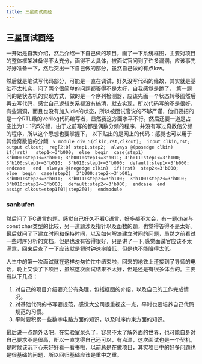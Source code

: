 ```yaml
---
title: 三星面试面经
---
```

## 三星面试面经

一开始是自我介绍，然后介绍一下自己做的项目，画了一下系统框图，主要对项目的整体框架准备得不太充分，画得不太具体，被面试官问到了许多漏洞，应该事先好好准备一下，然后突出一下自己做的部分，虽然自己做的有点low。

然后就是笔试写代码部分，可能是一直在调试，好久没写代码的缘故，其实就是基础不太扎实，问了两个很简单的问题都答得不是太好，自我感觉是跪了，
第一题问的是状态机的实现方式，做的是一个序列检测器，应该先画一个状态转移图然后再去写代码，感觉自己逻辑关系都没有搞清，就去实现，所以代码写的不是很好，有些漏洞，而且也没有加入idle的状态，所以被面试官说的不够严谨，他们要招的是一个RTL级的verilog代码编写者，显然我这方面水平不行。然后还要一道是占空比为1：1的5分频，由于之前写的都是偶数分频的程序，并没有写过奇数倍分频的程序，所以这个思想也要掌握下，
  以下贴出的是网上的代码：感觉也可以用于其他奇数倍的分频
 
	``` v
	module div_5(clkin,rst,clkout); 
	input clkin,rst; 
	output clkout; 
	reg[2:0] step1,step2; 
	always @(posedge clkin) 
		if(!rst)  
			step1<=3'b000; 
		else 
		begin 
			case(step1)  
	 			3'b000:step1<=3'b001;
				3'b001:step1<=3'b011;
				3'b011:step1<=3'b100; 
				3'b100:step1<=3'b010; 
				3'b010:step1<=3'b000; 
			default:step1<=3'b000; 
			endcase  
		end 
	always @(negedge clkin) 
		if(!rst) 
	step2<=3'b000; 
		else 
			begin 
				case(step2) 
					3'b000:step2<=3'b001; 
					3'b001:step2<=3'b011; 
					3'b011:step2<=3'b100; 
					3'b100:step2<=3'b010; 
					3'b010:step2<=3'b000; 
				default:step2<=3'b000; 
		endcase 
	end 
		assign clkout=step1[0]|step2[0]; 
	endmodule
	```
	
### sanbufen
然后问了下C语言的题，感觉自己好久不看C语言，好多都不太会，有一题char与const char类型的比较，另一道题涉及指针以及函数的题，也觉得答得不是太好。
最后就问了下建立时间和保持时间，以及如何解决建立时间的问题，虽然之前看过一些时序分析的文档，但是也没有答得很好，只是讲了一下,感觉面试官应该不太满意，回来后查了一下应该就是将时钟速率降低，但是也不能降得太低。

人生中的第一次面试就在这样匆匆忙忙中结束啦，回来的地铁上还接到了导师的电话，晚上又谈了下项目，虽然这次面试结果不太好，但是还是有很多体会的。主要有以下几点：
1.  对自己的项目介绍要充分有条理，包括框图的介绍，以及自己的工作完成情况。
2. 对基础代码的书写要规范，感觉大公司很重视这一点，平时也要培养自己代码规范的习惯。
3. 平时要积累一些数字电路方面的知识，以及时序约束方面的知识。

 最后说一点题外话吧，在实验室呆久了，容易不太了解外面的世界，也可能自身对自己要求不是很高，所以一直觉得自己还可以，有点漂，这次面试也是一个契机，是时候该沉下心来好好看一看书啦，以前总是在做项目，其实项目中的好多问题也是很基础的问题，所以回归基础应该是重中之重。

 





